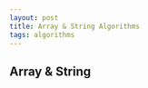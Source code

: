 ```yaml
---
layout: post
title: Array & String Algorithms
tags: algorithms
---
```


## Array & String

<script src="https://gist.github.com/selimslab/40ffc128e782bad0cd18976c03152418.js"></script>

<script src="https://gist.github.com/selimslab/cfaf15482f4daea98966a8cfca62c595.js"></script>

<script src="https://gist.github.com/selimslab/28dce41a46b96c556421c58dfb5acbc9.js"></script>